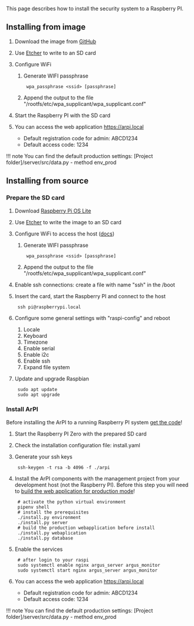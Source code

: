 This page describes how to install the security system to a Raspberry PI.

## Installing from image

1. Download the image from [GitHub](https://github.com/ArPIHomeSecurity/arpi_management/releases/)
2. Use [Etcher](https://www.balena.io/etcher/) to write to an SD card
3. Configure WiFi
    1. Generate WIFI passphrase

            wpa_passphrase <ssid> [passphrase]

    2. Append the output to the file "/rootfs/etc/wpa_supplicant/wpa_supplicant.conf"

4. Start the Raspberry PI with the SD card
5. You can access the web application https://arpi.local
   * Default registration code for admin: ABCD1234
   * Default access code: 1234

!!! note
    You can find the default production settings: [Project folder]/server/src/data.py - method env_prod


## Installing from source

### Prepare the SD card

1. Download [Raspberry Pi OS Lite](https://www.raspberrypi.org/software/operating-systems/)
2. Use [Etcher](https://www.balena.io/etcher/) to write the image to an SD card
3. Configure WiFi to access the host ([docs](https://www.raspberrypi.org/documentation/configuration/wireless/wireless-cli.md))
    1. Generate WIFI passphrase

            wpa_passphrase <ssid> [passphrase]

    2. Append the output to the file "/rootfs/etc/wpa_supplicant/wpa_supplicant.conf"

4. Enable ssh connections: create a file with name "ssh" in the /boot
5. Insert the card, start the Raspberry PI and connect to the host

        ssh pi@raspberrypi.local

6. Configure some general settings with "raspi-config" and reboot
    1. Locale
    2. Keyboard
    3. Timezone
    4. Enable serial
    5. Enable i2c
    6. Enable ssh
    7. Expand file system
7. Update and upgrade Raspbian

        sudo apt update
        sudo apt upgrade


### Install ArPI

Before installing the ArPI to a running Raspberry PI system [get the code](index.md#getting-the-code-for-local-development)!

1. Start the Raspberry PI Zero with the prepared SD card
2. Check the installation configuration file: install.yaml
3. Generate your ssh keys
   
        ssh-keygen -t rsa -b 4096 -f ./arpi

4. Install the ArPI components with the management project from your development host (not the Raspberry PI). Before this step you will need to [build the web application for production mode](#building-for-production)!

        # activate the python virtual environment
        pipenv shell
        # install the prerequisites
        ./install.py environment
        ./install.py server
        # build the production webapplication before install
        ./install.py webaplication
        ./install.py database

5. Enable the services

        # after login to your raspi
        sudo systemctl enable nginx argus_server argus_monitor
        sudo systemctl start nginx argus_server argus_monitor

6. You can access the web application https://arpi.local
   * Default registration code for admin: ABCD1234
   * Default access code: 1234

!!! note
    You can find the default production settings: [Project folder]/server/src/data.py - method env_prod



